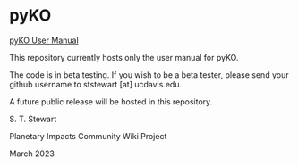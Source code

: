 # pyKO

<a href="https://impactswiki.github.io/pyko/">pyKO User Manual</a>

This repository currently hosts only the user manual for pyKO. 

The code is in beta testing. If you wish to be a beta
tester, please send your github username to ststewart [at] ucdavis.edu.

A future public release will be hosted in this repository.

S. T. Stewart

Planetary Impacts Community Wiki Project

March 2023
